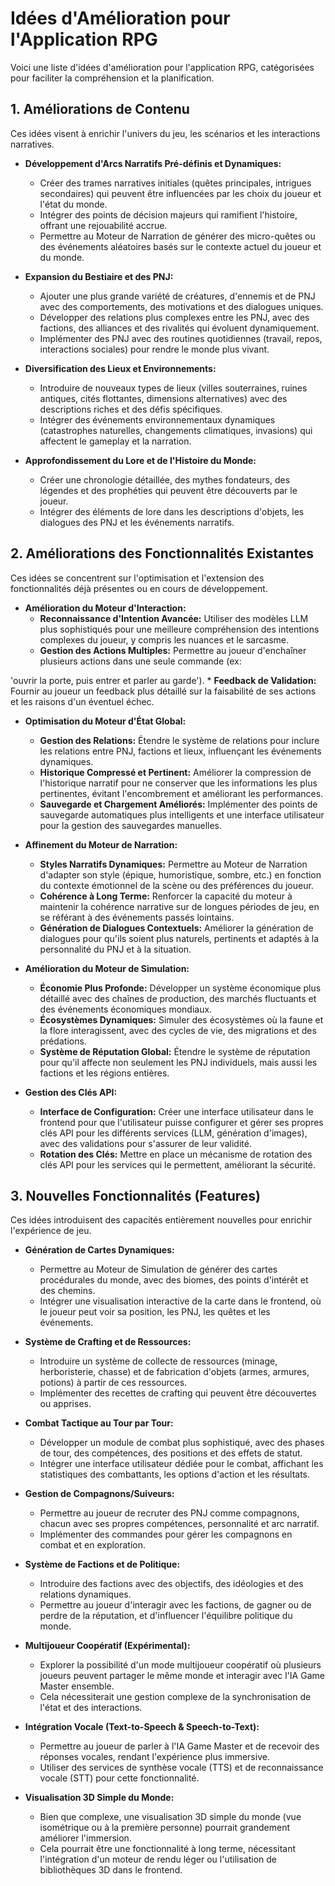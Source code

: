 # Idées d'Amélioration pour l'Application RPG

Voici une liste d'idées d'amélioration pour l'application RPG, catégorisées pour faciliter la compréhension et la planification.

## 1. Améliorations de Contenu

Ces idées visent à enrichir l'univers du jeu, les scénarios et les interactions narratives.

*   **Développement d'Arcs Narratifs Pré-définis et Dynamiques:**
    *   Créer des trames narratives initiales (quêtes principales, intrigues secondaires) qui peuvent être influencées par les choix du joueur et l'état du monde.
    *   Intégrer des points de décision majeurs qui ramifient l'histoire, offrant une rejouabilité accrue.
    *   Permettre au Moteur de Narration de générer des micro-quêtes ou des événements aléatoires basés sur le contexte actuel du joueur et du monde.

*   **Expansion du Bestiaire et des PNJ:**
    *   Ajouter une plus grande variété de créatures, d'ennemis et de PNJ avec des comportements, des motivations et des dialogues uniques.
    *   Développer des relations plus complexes entre les PNJ, avec des factions, des alliances et des rivalités qui évoluent dynamiquement.
    *   Implémenter des PNJ avec des routines quotidiennes (travail, repos, interactions sociales) pour rendre le monde plus vivant.

*   **Diversification des Lieux et Environnements:**
    *   Introduire de nouveaux types de lieux (villes souterraines, ruines antiques, cités flottantes, dimensions alternatives) avec des descriptions riches et des défis spécifiques.
    *   Intégrer des événements environnementaux dynamiques (catastrophes naturelles, changements climatiques, invasions) qui affectent le gameplay et la narration.

*   **Approfondissement du Lore et de l'Histoire du Monde:**
    *   Créer une chronologie détaillée, des mythes fondateurs, des légendes et des prophéties qui peuvent être découverts par le joueur.
    *   Intégrer des éléments de lore dans les descriptions d'objets, les dialogues des PNJ et les événements narratifs.

## 2. Améliorations des Fonctionnalités Existantes

Ces idées se concentrent sur l'optimisation et l'extension des fonctionnalités déjà présentes ou en cours de développement.

*   **Amélioration du Moteur d'Interaction:**
    *   **Reconnaissance d'Intention Avancée:** Utiliser des modèles LLM plus sophistiqués pour une meilleure compréhension des intentions complexes du joueur, y compris les nuances et le sarcasme.
    *   **Gestion des Actions Multiples:** Permettre au joueur d'enchaîner plusieurs actions dans une seule commande (ex: 


 'ouvrir la porte, puis entrer et parler au garde').
    *   **Feedback de Validation:** Fournir au joueur un feedback plus détaillé sur la faisabilité de ses actions et les raisons d'un éventuel échec.

*   **Optimisation du Moteur d'État Global:**
    *   **Gestion des Relations:** Étendre le système de relations pour inclure les relations entre PNJ, factions et lieux, influençant les événements dynamiques.
    *   **Historique Compressé et Pertinent:** Améliorer la compression de l'historique narratif pour ne conserver que les informations les plus pertinentes, évitant l'encombrement et améliorant les performances.
    *   **Sauvegarde et Chargement Améliorés:** Implémenter des points de sauvegarde automatiques plus intelligents et une interface utilisateur pour la gestion des sauvegardes manuelles.

*   **Affinement du Moteur de Narration:**
    *   **Styles Narratifs Dynamiques:** Permettre au Moteur de Narration d'adapter son style (épique, humoristique, sombre, etc.) en fonction du contexte émotionnel de la scène ou des préférences du joueur.
    *   **Cohérence à Long Terme:** Renforcer la capacité du moteur à maintenir la cohérence narrative sur de longues périodes de jeu, en se référant à des événements passés lointains.
    *   **Génération de Dialogues Contextuels:** Améliorer la génération de dialogues pour qu'ils soient plus naturels, pertinents et adaptés à la personnalité du PNJ et à la situation.

*   **Amélioration du Moteur de Simulation:**
    *   **Économie Plus Profonde:** Développer un système économique plus détaillé avec des chaînes de production, des marchés fluctuants et des événements économiques mondiaux.
    *   **Écosystèmes Dynamiques:** Simuler des écosystèmes où la faune et la flore interagissent, avec des cycles de vie, des migrations et des prédations.
    *   **Système de Réputation Global:** Étendre le système de réputation pour qu'il affecte non seulement les PNJ individuels, mais aussi les factions et les régions entières.

*   **Gestion des Clés API:**
    *   **Interface de Configuration:** Créer une interface utilisateur dans le frontend pour que l'utilisateur puisse configurer et gérer ses propres clés API pour les différents services (LLM, génération d'images), avec des validations pour s'assurer de leur validité.
    *   **Rotation des Clés:** Mettre en place un mécanisme de rotation des clés API pour les services qui le permettent, améliorant la sécurité.

## 3. Nouvelles Fonctionnalités (Features)

Ces idées introduisent des capacités entièrement nouvelles pour enrichir l'expérience de jeu.

*   **Génération de Cartes Dynamiques:**
    *   Permettre au Moteur de Simulation de générer des cartes procédurales du monde, avec des biomes, des points d'intérêt et des chemins.
    *   Intégrer une visualisation interactive de la carte dans le frontend, où le joueur peut voir sa position, les PNJ, les quêtes et les événements.

*   **Système de Crafting et de Ressources:**
    *   Introduire un système de collecte de ressources (minage, herboristerie, chasse) et de fabrication d'objets (armes, armures, potions) à partir de ces ressources.
    *   Implémenter des recettes de crafting qui peuvent être découvertes ou apprises.

*   **Combat Tactique au Tour par Tour:**
    *   Développer un module de combat plus sophistiqué, avec des phases de tour, des compétences, des positions et des effets de statut.
    *   Intégrer une interface utilisateur dédiée pour le combat, affichant les statistiques des combattants, les options d'action et les résultats.

*   **Gestion de Compagnons/Suiveurs:**
    *   Permettre au joueur de recruter des PNJ comme compagnons, chacun avec ses propres compétences, personnalité et arc narratif.
    *   Implémenter des commandes pour gérer les compagnons en combat et en exploration.

*   **Système de Factions et de Politique:**
    *   Introduire des factions avec des objectifs, des idéologies et des relations dynamiques.
    *   Permettre au joueur d'interagir avec les factions, de gagner ou de perdre de la réputation, et d'influencer l'équilibre politique du monde.

*   **Multijoueur Coopératif (Expérimental):**
    *   Explorer la possibilité d'un mode multijoueur coopératif où plusieurs joueurs peuvent partager le même monde et interagir avec l'IA Game Master ensemble.
    *   Cela nécessiterait une gestion complexe de la synchronisation de l'état et des interactions.

*   **Intégration Vocale (Text-to-Speech & Speech-to-Text):**
    *   Permettre au joueur de parler à l'IA Game Master et de recevoir des réponses vocales, rendant l'expérience plus immersive.
    *   Utiliser des services de synthèse vocale (TTS) et de reconnaissance vocale (STT) pour cette fonctionnalité.

*   **Visualisation 3D Simple du Monde:**
    *   Bien que complexe, une visualisation 3D simple du monde (vue isométrique ou à la première personne) pourrait grandement améliorer l'immersion.
    *   Cela pourrait être une fonctionnalité à long terme, nécessitant l'intégration d'un moteur de rendu léger ou l'utilisation de bibliothèques 3D dans le frontend.

